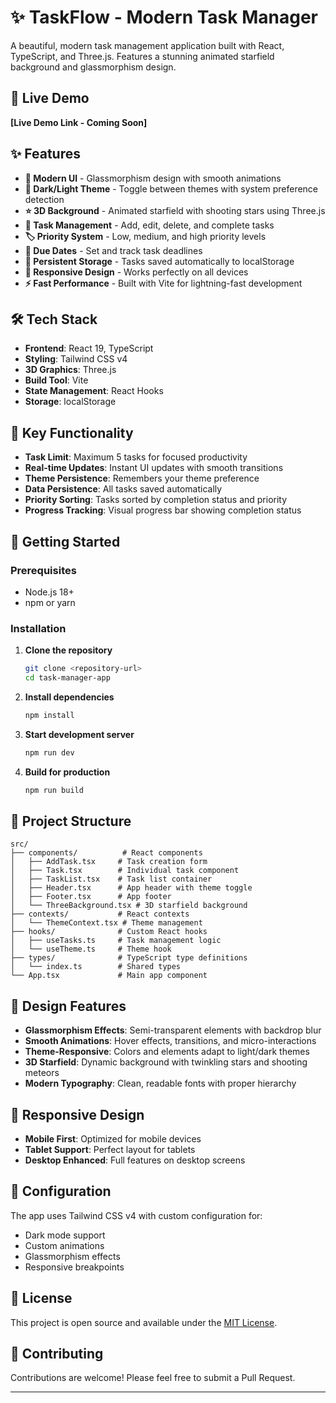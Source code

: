 # ✨ TaskFlow - Modern Task Manager

A beautiful, modern task management application built with React, TypeScript, and Three.js. Features a stunning animated starfield background and glassmorphism design.

## 🚀 Live Demo

**[Live Demo Link - Coming Soon]**

## ✨ Features

- **🎨 Modern UI** - Glassmorphism design with smooth animations
- **🌙 Dark/Light Theme** - Toggle between themes with system preference detection
- **⭐ 3D Background** - Animated starfield with shooting stars using Three.js
- **📝 Task Management** - Add, edit, delete, and complete tasks
- **🏷️ Priority System** - Low, medium, and high priority levels
- **📅 Due Dates** - Set and track task deadlines
- **💾 Persistent Storage** - Tasks saved automatically to localStorage
- **📱 Responsive Design** - Works perfectly on all devices
- **⚡ Fast Performance** - Built with Vite for lightning-fast development

## 🛠️ Tech Stack

- **Frontend**: React 19, TypeScript
- **Styling**: Tailwind CSS v4
- **3D Graphics**: Three.js
- **Build Tool**: Vite
- **State Management**: React Hooks
- **Storage**: localStorage

## 🎯 Key Functionality

- **Task Limit**: Maximum 5 tasks for focused productivity
- **Real-time Updates**: Instant UI updates with smooth transitions
- **Theme Persistence**: Remembers your theme preference
- **Data Persistence**: All tasks saved automatically
- **Priority Sorting**: Tasks sorted by completion status and priority
- **Progress Tracking**: Visual progress bar showing completion status

## 🚀 Getting Started

### Prerequisites

- Node.js 18+
- npm or yarn

### Installation

1. **Clone the repository**

   ```bash
   git clone <repository-url>
   cd task-manager-app
   ```

2. **Install dependencies**

   ```bash
   npm install
   ```

3. **Start development server**

   ```bash
   npm run dev
   ```

4. **Build for production**
   ```bash
   npm run build
   ```

## 📁 Project Structure

```
src/
├── components/          # React components
│   ├── AddTask.tsx     # Task creation form
│   ├── Task.tsx        # Individual task component
│   ├── TaskList.tsx    # Task list container
│   ├── Header.tsx      # App header with theme toggle
│   ├── Footer.tsx      # App footer
│   └── ThreeBackground.tsx # 3D starfield background
├── contexts/           # React contexts
│   └── ThemeContext.tsx # Theme management
├── hooks/              # Custom React hooks
│   ├── useTasks.ts     # Task management logic
│   └── useTheme.ts     # Theme hook
├── types/              # TypeScript type definitions
│   └── index.ts        # Shared types
└── App.tsx             # Main app component
```

## 🎨 Design Features

- **Glassmorphism Effects**: Semi-transparent elements with backdrop blur
- **Smooth Animations**: Hover effects, transitions, and micro-interactions
- **Theme-Responsive**: Colors and elements adapt to light/dark themes
- **3D Starfield**: Dynamic background with twinkling stars and shooting meteors
- **Modern Typography**: Clean, readable fonts with proper hierarchy

## 📱 Responsive Design

- **Mobile First**: Optimized for mobile devices
- **Tablet Support**: Perfect layout for tablets
- **Desktop Enhanced**: Full features on desktop screens

## 🔧 Configuration

The app uses Tailwind CSS v4 with custom configuration for:

- Dark mode support
- Custom animations
- Glassmorphism effects
- Responsive breakpoints

## 📄 License

This project is open source and available under the [MIT License](LICENSE).

## 🤝 Contributing

Contributions are welcome! Please feel free to submit a Pull Request.

---
